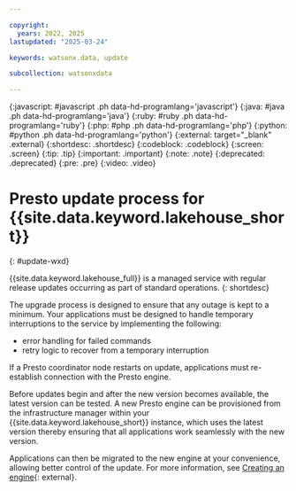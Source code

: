 ```yaml
---

copyright:
  years: 2022, 2025
lastupdated: "2025-03-24"

keywords: watsonx.data, update

subcollection: watsonxdata

---
```


{:javascript: #javascript .ph data-hd-programlang='javascript'}
{:java: #java .ph data-hd-programlang='java'}
{:ruby: #ruby .ph data-hd-programlang='ruby'}
{:php: #php .ph data-hd-programlang='php'}
{:python: #python .ph data-hd-programlang='python'}
{:external: target="_blank" .external}
{:shortdesc: .shortdesc}
{:codeblock: .codeblock}
{:screen: .screen}
{:tip: .tip}
{:important: .important}
{:note: .note}
{:deprecated: .deprecated}
{:pre: .pre}
{:video: .video}

# Presto update process for {{site.data.keyword.lakehouse_short}}
{: #update-wxd}

{{site.data.keyword.lakehouse_full}} is a managed service with regular release updates occurring as part of standard operations.
{: shortdesc}


The upgrade process is designed to ensure that any outage is kept to a minimum. Your applications must be designed to handle temporary interruptions to the service by implementing the following:

* error handling for failed commands
* retry logic to recover from a temporary interruption

If a Presto coordinator node restarts on update, applications must re-establish connection with the Presto engine.

Before updates begin and after the new version becomes available, the latest version can be tested. A new Presto engine can be provisioned from the infrastructure manager within your {{site.data.keyword.lakehouse_short}} instance, which uses the latest version thereby ensuring that all applications work seamlessly with the new version.

Applications can then be migrated to the new engine at your convenience, allowing better control of the update.
For more information, see [Creating an engine](/docs/watsonxdata?topic=watsonxdata-prov_engine){: external}.
